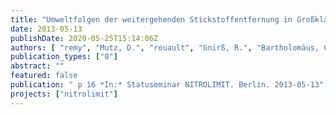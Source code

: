 ```yaml
---
title: "Umweltfolgen der weitergehenden Stickstoffentfernung in Großklärwerken – eine Ökobilanz"
date: 2013-05-13
publishDate: 2020-05-25T15:14:06Z
authors: [ "remy", "Mutz, D.", "rouault", "Gnirß, R.", "Bartholomäus, C.", "Draht, K." ]
publication_types: ["0"]
abstract: ""
featured: false
publication: " p 16 *In:* Statuseminar NITROLIMIT. Berlin. 2013-05-13"
projects: ["nitrolimit"]
---
```


